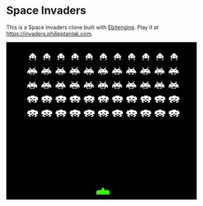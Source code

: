# Space Invaders

This is a Space Invaders clone built with [Ebitengine](https://github.com/hajimehoshi/ebiten). Play it at https://invaders.philipptanlak.com.

![Space Invaders](/.github/screenshot.png)
